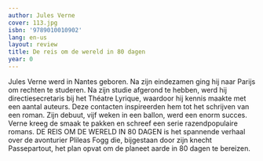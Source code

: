 ```yaml
---
author: Jules Verne
cover: 113.jpg
isbn: '9789010010902'
lang: en-us
layout: review
title: De reis om de wereld in 80 dagen
year: 0
---
```

Jules Verne werd in Nantes geboren. Na zijn eindezamen ging hij naar Parijs om rechten te studeren. Na zijn studie afgerond te hebben, werd hij directiesecretaris bij het Théatre Lyrique, waardoor hij kennis maakte met een aantal auteurs. Deze contacten inspireerden hem tot het schrijven van een roman. Zijn debuut, vijf weken in een ballon, werd een enorm succes. Verne kreeg de smaak te pakken en schreef een serie razendpopulaire romans. DE REIS OM DE WERELD IN 80 DAGEN is het spannende verhaal over de avonturier Plileas Fogg die, bijgestaan door zijn knecht Passepartout, het plan opvat om de planeet aarde in 80 dagen te bereizen.
